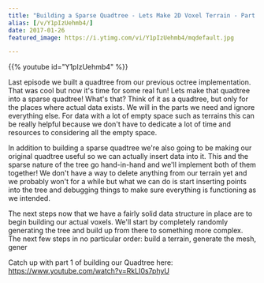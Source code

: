 ```yaml
---
title: "Building a Sparse Quadtree - Lets Make 2D Voxel Terrain - Part 2"
alias: [/v/Y1pIzUehmb4/]
date: 2017-01-26
featured_image: https://i.ytimg.com/vi/Y1pIzUehmb4/mqdefault.jpg

---
```


{{% youtube id="Y1pIzUehmb4" %}}

Last episode we built a quadtree from our previous octree implementation. That was cool but now it's time for some real fun! Lets make that quadtree into a sparse quadtree! What's that? Think of it as a quadtree, but only for the places where actual data exists. We will in the parts we need and ignore everything else. For data with a lot of empty space such as terrains this can be really helpful because we don't have to dedicate a lot of time and resources to considering all the empty space.

In addition to building a sparse quadtree we're also going to be making our original quadtree useful so we can actually insert data into it. This and the sparse nature of the tree go hand-in-hand and we'll implement both of them together! We don't have a way to delete anything from our terrain yet and we probably won't for a while but what we can do is start inserting points into the tree and debugging things to make sure everything is functioning as we intended.

The next steps now that we have a fairly solid data structure in place are to begin building our actual voxels. We'll start by completely randomly generating the tree and build up from there to something more complex. The next few steps in no particular order: build a terrain, generate the mesh, gener

Catch up with part 1 of building our Quadtree here: https://www.youtube.com/watch?v=RkLI0s7phyU